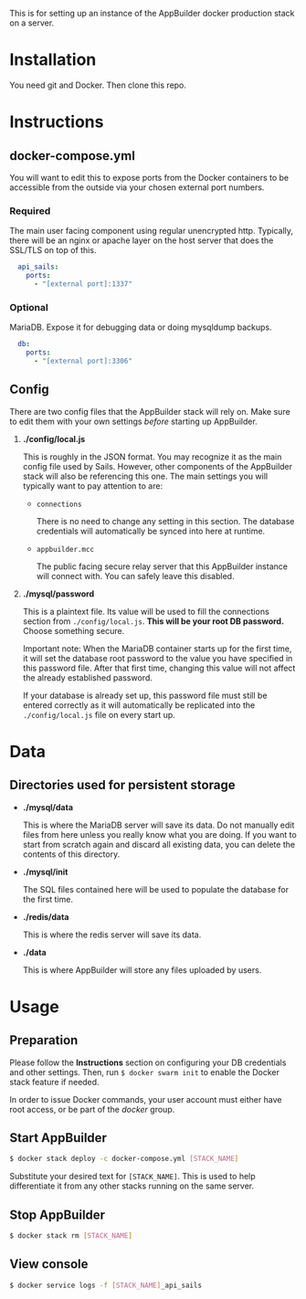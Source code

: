 This is for setting up an instance of the AppBuilder docker production stack on a server.

# Installation

You need git and Docker. Then clone this repo.


# Instructions

## docker-compose.yml

  You will want to edit this to expose ports from the Docker containers
  to be accessible from the outside via your chosen external port numbers.

### **Required**
  The main user facing component using regular unencrypted http. Typically, there will 
  be an nginx or apache layer on the host server that does the SSL/TLS on top of 
  this.
  ```yaml
    api_sails:
      ports:
        - "[external port]:1337"
  ```

### **Optional**
  MariaDB. Expose it for debugging data or doing mysqldump backups.
  ```yaml
    db:
      ports:
        - "[external port]:3306"
  ```


## Config

  There are two config files that the AppBuilder stack will rely on.
  Make sure to edit them with your own settings *before* starting up 
  AppBuilder.

1. **./config/local.js**

    This is roughly in the JSON format. You may recognize it as the main config
    file used by Sails. However, other components of the AppBuilder stack will
    also be referencing this one. The main settings you will typically want to 
    pay attention to are:
  
    * `connections`
    
      There is no need to change any setting in this section. The database 
      credentials will automatically be synced into here at runtime.
    
    * `appbuilder.mcc`
    
      The public facing secure relay server that this AppBuilder instance 
      will connect with. You can safely leave this disabled.

2. **./mysql/password**

    This is a plaintext file. Its value will be used to fill
    the connections section from `./config/local.js`. **This
    will be your root DB password.** Choose something secure.

    Important note: When the MariaDB container starts up for the first 
    time, it will set the database root password to the value you have 
    specified in this password file. After that first time, changing 
    this value will not affect the already established password.
    
    If your database is already set up, this password file must still be
    entered correctly as it will automatically be replicated into the 
    `./config/local.js` file on every start up.


# Data

## Directories used for persistent storage

  * **./mysql/data**

    This is where the MariaDB server will save its data. Do not manually edit
    files from here unless you really know what you are doing. If you want to
    start from scratch again and discard all existing data, you can delete the
    contents of this directory.

  * **./mysql/init**

    The SQL files contained here will be used to populate the database for the
    first time.

  * **./redis/data**

    This is where the redis server will save its data.

  * **./data**

    This is where AppBuilder will store any files uploaded by users.


# Usage

## Preparation

  Please follow the **Instructions** section on configuring your DB credentials
  and other settings. Then, run `$ docker swarm init` to enable the Docker 
  stack feature if needed.
    
  In order to issue Docker commands, your user account must either have root 
  access, or be part of the *docker* group.

## Start AppBuilder

```sh
$ docker stack deploy -c docker-compose.yml [STACK_NAME]
```
  Substitute your desired text for `[STACK_NAME]`. This is used to help
  differentiate it from any other stacks running on the same server.

## Stop AppBuilder

```sh
$ docker stack rm [STACK_NAME]
```

## View console

```sh
$ docker service logs -f [STACK_NAME]_api_sails
```

